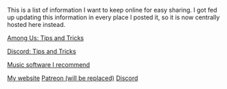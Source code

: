 This is a list of information I want to keep online for easy sharing. I got fed up updating this information in every place I posted it, so it is now centrally hosted here instead.

[Among Us: Tips and Tricks](/amongus.html)

[Discord: Tips and Tricks](/discord.html)

[Music software I recommend](/musicsoft.html)

[My website](https://underhound.eu) [Patreon (will be replaced)](https://www.patreon.com/TZer0) [Discord](https://discord.gg/rfTtXW3)
